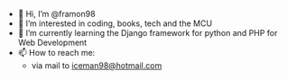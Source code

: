 - 👋 Hi, I’m @framon98
- 👀 I’m interested in coding, books, tech and the MCU
- 🌱 I’m currently learning the Django framework for python and PHP for Web Development
- 📫 How to reach me:
  - via mail to iceman98@hotmail.com
  


<!--- 💞️ I’m looking to collaborate on ...--->
<!---
framon98/framon98 is a ✨ special ✨ repository because its `README.md` (this file) appears on your GitHub profile.
You can click the Preview link to take a look at your changes.
--->

